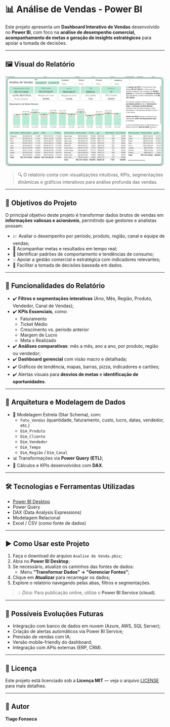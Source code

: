 # 📊 Análise de Vendas - Power BI

Este projeto apresenta um **Dashboard Interativo de Vendas** desenvolvido no **Power BI**, com foco na **análise de desempenho comercial, acompanhamento de metas e geração de insights estratégicos** para apoiar a tomada de decisões.

---

## 🖼️ Visual do Relatório

![Exemplo do Dashboard](relatório.png)

> 🔍 O relatório conta com visualizações intuitivas, KPIs, segmentações dinâmicas e gráficos interativos para análise profunda das vendas.

---

## 🎯 Objetivos do Projeto

O principal objetivo deste projeto é transformar dados brutos de vendas em **informações valiosas e acionáveis**, permitindo que gestores e analistas possam:

- 📈 Avaliar o desempenho por período, produto, região, canal e equipe de vendas;
- 🎯 Acompanhar metas e resultados em tempo real;
- 🔎 Identificar padrões de comportamento e tendências de consumo;
- 💡 Apoiar a gestão comercial e estratégica com indicadores relevantes;
- 🚀 Facilitar a tomada de decisões baseada em dados.

---

## 🧠 Funcionalidades do Relatório

- ✔️ **Filtros e segmentações interativas** (Ano, Mês, Região, Produto, Vendedor, Canal de Vendas);
- ✔️ **KPIs Essenciais**, como:
  - Faturamento
  - Ticket Médio
  - Crescimento vs. período anterior
  - Margem de Lucro
  - Meta x Realizado
- ✔️ **Análises comparativas**: mês a mês, ano a ano, por produto, região ou vendedor;
- ✔️ **Dashboard gerencial** com visão macro e detalhada;
- ✔️ Gráficos de tendência, mapas, barras, pizza, indicadores e cartões;
- ✔️ Alertas visuais para **desvios de metas** e **identificação de oportunidades**.

---

## 🧱 Arquitetura e Modelagem de Dados

- 🔗 Modelagem Estrela (Star Schema), com:
  - `Fato_Vendas` (quantidade, faturamento, custo, lucro, datas, vendedor, etc.)
  - `Dim_Produto`
  - `Dim_Cliente`
  - `Dim_Vendedor`
  - `Dim_Tempo`
  - `Dim_Região` / `Dim_Canal`
- 📊 Transformações via **Power Query (ETL)**;
- 🧠 Cálculos e KPIs desenvolvidos com **DAX**.

---

## 🛠️ Tecnologias e Ferramentas Utilizadas

- [Power BI Desktop](https://powerbi.microsoft.com/)
- Power Query
- DAX (Data Analysis Expressions)
- Modelagem Relacional
- Excel / CSV (como fonte de dados)

---

## ▶️ Como Usar este Projeto

1. Faça o download do arquivo `Analise de Venda.pbix`;
2. Abra no **Power BI Desktop**;
3. Se necessário, atualize os caminhos das fontes de dados:
   - Menu **"Transformar Dados" → "Gerenciar Fontes"**;
4. Clique em **Atualizar** para recarregar os dados;
5. Explore o relatório navegando pelas abas, filtros e segmentações.

> 💡 *Dica:* Para publicação online, utilize o **Power BI Service (cloud)**.

---

## 🚀 Possíveis Evoluções Futuras

- Integração com banco de dados em nuvem (Azure, AWS, SQL Server);
- Criação de alertas automáticos via Power BI Service;
- Previsão de vendas com IA;
- Versão mobile-friendly do dashboard;
- Integração com APIs externas (ERP, CRM).

---

## 📄 Licença

Este projeto está licenciado sob a **Licença MIT** — veja o arquivo [LICENSE](LICENSE) para mais detalhes.

---

## 👤 Autor

**Tiago Fonseca**
